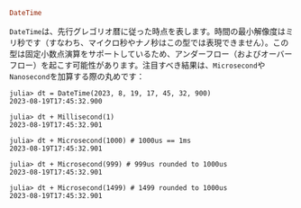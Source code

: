 ```julia
DateTime
```

`DateTime`は、先行グレゴリオ暦に従った時点を表します。時間の最小解像度はミリ秒です（すなわち、マイクロ秒やナノ秒はこの型では表現できません）。この型は固定小数点演算をサポートしているため、アンダーフロー（およびオーバーフロー）を起こす可能性があります。注目すべき結果は、`Microsecond`や`Nanosecond`を加算する際の丸めです：

```jldoctest
julia> dt = DateTime(2023, 8, 19, 17, 45, 32, 900)
2023-08-19T17:45:32.900

julia> dt + Millisecond(1)
2023-08-19T17:45:32.901

julia> dt + Microsecond(1000) # 1000us == 1ms
2023-08-19T17:45:32.901

julia> dt + Microsecond(999) # 999us rounded to 1000us
2023-08-19T17:45:32.901

julia> dt + Microsecond(1499) # 1499 rounded to 1000us
2023-08-19T17:45:32.901
```
